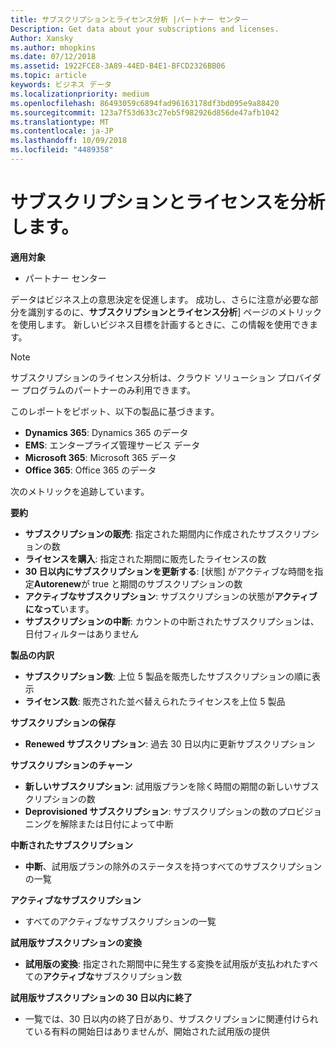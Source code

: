 ```yaml
---
title: サブスクリプションとライセンス分析 |パートナー センター
Description: Get data about your subscriptions and licenses.
Author: Xansky
ms.author: mhopkins
ms.date: 07/12/2018
ms.assetid: 1922FCE8-3A89-44ED-B4E1-BFCD2326BB06
ms.topic: article
keywords: ビジネス データ
ms.localizationpriority: medium
ms.openlocfilehash: 86493059c6894fad96163178df3bd095e9a88420
ms.sourcegitcommit: 123a7f53d633c27eb5f982926d856de47afb1042
ms.translationtype: MT
ms.contentlocale: ja-JP
ms.lasthandoff: 10/09/2018
ms.locfileid: "4489358"
---
```

# <a name="analyze-subscriptions-and-licenses"></a>サブスクリプションとライセンスを分析します。 

**適用対象**

- パートナー センター

データはビジネス上の意思決定を促進します。 成功し、さらに注意が必要な部分を識別するのに、**サブスクリプションとライセンス分析**] ページのメトリックを使用します。 新しいビジネス目標を計画するときに、この情報を使用できます。

> [!NOTE]
> サブスクリプションのライセンス分析は、クラウド ソリューション プロバイダー プログラムのパートナーのみ利用できます。


このレポートをピボット、以下の製品に基づきます。

 - **Dynamics 365**: Dynamics 365 のデータ  
 - **EMS**: エンタープライズ管理サービス データ  
 - **Microsoft 365**: Microsoft 365 データ  
 - **Office 365**: Office 365 のデータ  


次のメトリックを追跡しています。

**要約**  
 - **サブスクリプションの販売**: 指定された期間内に作成されたサブスクリプションの数  
 - **ライセンスを購入**: 指定された期間に販売したライセンスの数   
 - **30 日以内にサブスクリプションを更新する**: [状態] がアクティブな時間を指定**Autorenew**が true と期間のサブスクリプションの数
 - **アクティブなサブスクリプション**: サブスクリプションの状態が**アクティブになって**います。  
 - **サブスクリプションの中断**: カウントの中断されたサブスクリプションは、日付フィルターはありません  

**製品の内訳**  
 - **サブスクリプション数**: 上位 5 製品を販売したサブスクリプションの順に表示  
 - **ライセンス数**: 販売された並べ替えられたライセンスを上位 5 製品

**サブスクリプションの保存**
 - **Renewed サブスクリプション**: 過去 30 日以内に更新サブスクリプション  

**サブスクリプションのチャーン**  
 - **新しいサブスクリプション**: 試用版プランを除く時間の期間の新しいサブスクリプションの数  
 - **Deprovisioned サブスクリプション**: サブスクリプションの数のプロビジョニングを解除または日付によって中断  

**中断されたサブスクリプション**  
 - **中断**、試用版プランの除外のステータスを持つすべてのサブスクリプションの一覧  
  
**アクティブなサブスクリプション**
 - すべてのアクティブなサブスクリプションの一覧  

**試用版サブスクリプションの変換**  
 - **試用版の変換**: 指定された期間中に発生する変換を試用版が支払われたすべての**アクティブな**サブスクリプション数  

**試用版サブスクリプションの 30 日以内に終了**  
 - 一覧では、30 日以内の終了日があり、サブスクリプションに関連付けられている有料の開始日はありませんが、開始された試用版の提供  

  